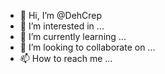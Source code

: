 - 👋 Hi, I’m @DehCrep
- 👀 I’m interested in ...
- 🌱 I’m currently learning ...
- 💞️ I’m looking to collaborate on ...
- 📫 How to reach me ...

<!---
DehCrep/DehCrep is a ✨ special ✨ repository because its `README.md` (this file) appears on your GitHub profile.
You can click the Preview link to take a look at your changes.
--->
